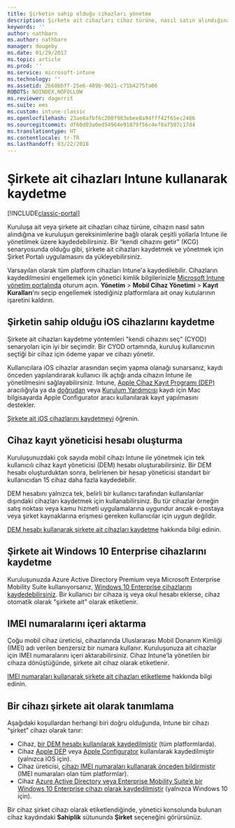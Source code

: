 ```yaml
---
title: Şirketin sahip olduğu cihazları yönetme
description: Şirkete ait cihazları cihaz türüne, nasıl satın alındığına ve kuruluşun gereksinimlerine bağlı olarak çeşitli yollarla kaydedin.
keywords: ''
author: nathbarn
ms.author: nathbarn
manager: dougeby
ms.date: 01/29/2017
ms.topic: article
ms.prod: ''
ms.service: microsoft-intune
ms.technology: ''
ms.assetid: 2b60bbff-25e6-489b-9621-c71b4275fa06
ROBOTS: NOINDEX,NOFOLLOW
ms.reviewer: dagerrit
ms.suite: ems
ms.custom: intune-classic
ms.openlocfilehash: 23ae8afbf6c200f983ebee8a94fff42f65ec2486
ms.sourcegitcommit: df60d03a0ed54964e91879f56c4ef0a7507c17d4
ms.translationtype: HT
ms.contentlocale: tr-TR
ms.lasthandoff: 03/22/2018
---
```

# <a name="enroll-corporate-owned-devices-by-using-intune"></a>Şirkete ait cihazları Intune kullanarak kaydetme

[!INCLUDE[classic-portal](../includes/classic-portal.md)]

Kuruluşa ait veya şirkete ait cihazları cihaz türüne, cihazın nasıl satın alındığına ve kuruluşun gereksinimlerine bağlı olarak çeşitli yollarla Intune ile yönetilmek üzere kaydedebilirsiniz. Bir “kendi cihazını getir” (KCG) senaryosunda olduğu gibi, şirkete ait cihazları kaydetmek ve yönetmek için Şirket Portalı uygulamasını da yükleyebilirsiniz.

Varsayılan olarak tüm platform cihazları Intune'a kaydedilebilir. Cihazların kaydedilmesini engellemek için yönetici kimlik bilgilerinizle [Microsoft Intune yönetim portalında](https://manage.microsoft.com) oturum açın. **Yönetim** > **Mobil Cihaz Yönetimi** > **Kayıt Kuralları**'nı seçip engellemek istediğiniz platformlara ait onay kutularının işaretini kaldırın.

## <a name="enroll-corporate-owned-ios-devices"></a>Şirketin sahip olduğu iOS cihazlarını kaydetme

Şirkete ait cihazları kaydetme yöntemleri "kendi cihazını seç" (CYOD) senaryoları için iyi bir seçimdir. Bir CYOD ortamında, kuruluş kullanıcının seçtiği bir cihaz için ödeme yapar ve cihazı yönetir.

Kullanıcılara iOS cihazlar arasından seçim yapma olanağı sunarsanız, kaydı önceden yapılandırarak kullanıcı ilk açtığı anda cihazın Intune ile yönetilmesini sağlayabilirsiniz. Intune, [Apple Cihaz Kayıt Programı (DEP)](ios-device-enrollment-program-in-microsoft-intune.md) aracılığıyla ya da [doğrudan](ios-direct-enrollment-in-microsoft-intune.md) veya [Kurulum Yardımcısı](ios-setup-assistant-enrollment-in-microsoft-intune.md) kaydı için Mac bilgisayarda Apple Configurator aracı kullanılarak kayıt yapılmasını destekler.

[Şirkete ait iOS cihazlarını kaydetmeyi](enroll-corporate-owned-ios-devices-in-microsoft-intune.md) öğrenin.

## <a name="create-a-device-enrollment-manager-account"></a>Cihaz kayıt yöneticisi hesabı oluşturma

Kuruluşunuzdaki çok sayıda mobil cihazı Intune ile yönetmek için tek kullanıcılı cihaz kayıt yöneticisi (DEM) hesabı oluşturabilirsiniz. Bir DEM hesabı oluşturduktan sonra, belirlenen bir hesap yöneticisi standart bir kullanıcıdan 15 cihaz daha fazla kaydedebilir.

DEM hesabını yalnızca tek, belirli bir kullanıcı tarafından kullanılanlar dışındaki cihazları kaydetmek için kullanabilirsiniz. Bu tür cihazlar örneğin satış noktası veya kamu hizmeti uygulamalarına uygundur ancak e-postaya veya şirket kaynaklarına erişmesi gereken kullanıcılar için uygun değildir.

[DEM hesabı kullanarak şirkete ait cihazları kaydetme](enroll-corporate-owned-devices-with-the-device-enrollment-manager-in-microsoft-intune.md) hakkında bilgi edinin.

## <a name="enroll-corporate-owned-windows-10-enterprise-devices"></a>Şirkete ait Windows 10 Enterprise cihazlarını kaydetme

Kuruluşunuzda Azure Active Directory Premium veya Microsoft Enterprise Mobility Suite kullanıyorsanız, [Windows 10 Enterprise cihazlarını kaydedebilirsiniz](https://docs.microsoft.com/active-directory/active-directory-azureadjoin-windows10-devices-overview). Bir kullanıcı bir cihaza iş veya okul hesabı eklerse, cihaz otomatik olarak "şirkete ait" olarak etiketlenir.

## <a name="import-imei-numbers"></a>IMEI numaralarını içeri aktarma

Çoğu mobil cihaz üreticisi, cihazlarında Uluslararası Mobil Donanım Kimliği (IMEI) adı verilen benzersiz bir numara kullanır. Kuruluşunuza ait cihazlar için IMEI numaralarını içeri aktarabilirsiniz. Cihaz Intune’la yönetilen bir cihaza dönüştüğünde, şirkete ait cihaz olarak etiketlenir.

[IMEI numaraları kullanarak şirkete ait cihazları etiketleme](specify-corporate-owned-devices-with-international-mobile-equipment-identity-imei-numbers.md) hakkında bilgi edinin.

## <a name="identify-a-device-as-corporate-owned"></a>Bir cihazı şirkete ait olarak tanımlama

Aşağıdaki koşullardan herhangi biri doğru olduğunda, Intune bir cihazı “şirket” cihazı olarak tanır:

 - Cihaz, [bir DEM hesabı kullanılarak kaydedilmiştir](enroll-corporate-owned-devices-with-the-device-enrollment-manager-in-microsoft-intune.md) (tüm platformlarda).
 - Cihaz [Apple DEP](ios-device-enrollment-program-in-microsoft-intune.md) veya [Apple Configurator](ios-setup-assistant-enrollment-in-microsoft-intune.md) kullanılarak kaydedilmiştir (yalnızca iOS için).
 - Cihaz üreticisi, [cihazı IMEI numaraları kullanarak önceden bildirmiştir](specify-corporate-owned-devices-with-international-mobile-equipment-identity-imei-numbers.md) (IMEI numaraları olan tüm platformlar).
 - Cihaz [Azure Active Directory veya Enterprise Mobility Suite’e bir Windows 10 Enterprise cihazı olarak kaydedilmiştir](https://docs.microsoft.com/active-directory/active-directory-azureadjoin-windows10-devices-overview) (yalnızca Windows 10 için).

Bir cihaz şirket cihazı olarak etiketlendiğinde, yönetici konsolunda bulunan cihaz kaydındaki **Sahiplik** sütununda **Şirket** seçeneğini görürsünüz. 
